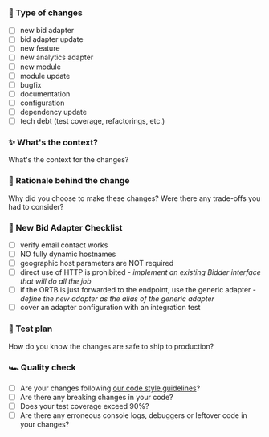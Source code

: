 ### 🔧 Type of changes
- [ ] new bid adapter
- [ ] bid adapter update
- [ ] new feature
- [ ] new analytics adapter
- [ ] new module
- [ ] module update
- [ ] bugfix
- [ ] documentation
- [ ] configuration
- [ ] dependency update
- [ ] tech debt (test coverage, refactorings, etc.)

### ✨ What's the context?
What's the context for the changes?

### 🧠 Rationale behind the change
Why did you choose to make these changes? Were there any trade-offs you had to consider?

### 🔎 New Bid Adapter Checklist
- [ ] verify email contact works
- [ ] NO fully dynamic hostnames
- [ ] geographic host parameters are NOT required
- [ ] direct use of HTTP is prohibited - *implement an existing Bidder interface that will do all the job*
- [ ] if the ORTB is just forwarded to the endpoint, use the generic adapter - *define the new adapter as the alias of the generic adapter*
- [ ] cover an adapter configuration with an integration test

### 🧪 Test plan
How do you know the changes are safe to ship to production?

### 🏎 Quality check
- [ ] Are your changes following [our code style guidelines](https://github.com/prebid/prebid-server-java/blob/master/docs/developers/code-style.md)?
- [ ] Are there any breaking changes in your code?
- [ ] Does your test coverage exceed 90%?
- [ ] Are there any erroneous console logs, debuggers or leftover code in your changes?
